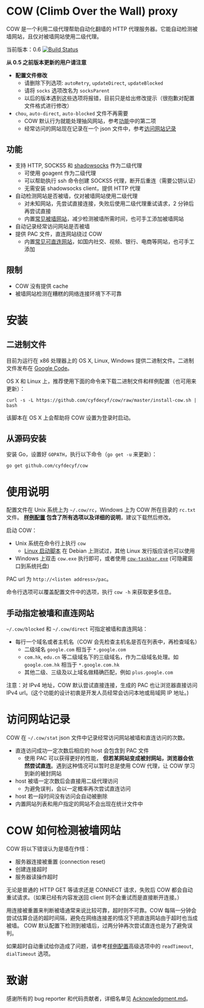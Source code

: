 # COW (Climb Over the Wall) proxy

COW 是一个利用二级代理帮助自动化翻墙的 HTTP 代理服务器。它能自动检测被墙网站，且仅对被墙网站使用二级代理。

当前版本：0.6
[![Build Status](https://travis-ci.org/cyfdecyf/cow.png?branch=master)](https://travis-ci.org/cyfdecyf/cow)

**从 0.5 之前版本更新的用户请注意**

- **配置文件修改**
  - 请删除下列选项: `autoRetry`, `updateDirect`, `updateBlocked`
  - 请将 `socks` 选项改名为 `socksParent`
  - 以后的版本遇到这些选项将报错，目前只是给出修改提示（很抱歉对配置文件格式进行修改）
- `chou`, `auto-direct`, `auto-blocked` 文件不再需要
  - COW 默认行为就能处理抽风网站，参考[功能](#%E5%8A%9F%E8%83%BD)中的第二项
  - 经常访问的网站现在记录在一个 json 文件中，参考[访问网站记录](#%E8%AE%BF%E9%97%AE%E7%BD%91%E7%AB%99%E8%AE%B0%E5%BD%95)

## 功能

- 支持 HTTP, SOCKS5 和 [shadowsocks](https://github.com/shadowsocks/shadowsocks-go/) 作为二级代理
  - 可使用 goagent 作为二级代理
  - 可以帮助执行 ssh 命令创建 SOCKS5 代理，断开后重连（需要公钥认证）
  - 无需安装 shadowsocks client，提供 HTTP 代理
- 自动检测网站是否被墙，仅对被墙网站使用二级代理
  - 对未知网站，先尝试直接连接，失败后使用二级代理重试请求，2 分钟后再尝试直接
  - 内置[常见被墙网站](site_blocked.go)，减少检测被墙所需时间，也可手工添加被墙网站
- 自动记录经常访问网站是否被墙
- 提供 PAC 文件，直连网站绕过 COW
  - 内置[常见可直连网站](site_direct.go)，如国内社交、视频、银行、电商等网站，也可手工添加

## 限制

- COW 没有提供 cache
- 被墙网站检测在糟糕的网络连接环境下不可靠

# 安装

## 二进制文件

目前为运行在 x86 处理器上的 OS X, Linux, Windows 提供二进制文件。二进制文件发布在 [Google Code](http://code.google.com/p/cow-proxy/downloads/list)。

OS X 和 Linux 上，推荐使用下面的命令来下载二进制文件和样例配置（也可用来更新）：

    curl -s -L https://github.com/cyfdecyf/cow/raw/master/install-cow.sh | bash

该脚本在 OS X 上会帮助将 COW 设置为登录时启动。

## 从源码安装

安装 Go，设置好 `GOPATH`，执行以下命令（`go get -u` 来更新）：

    go get github.com/cyfdecyf/cow

# 使用说明

配置文件在 Unix 系统上为 `~/.cow/rc`，Windows 上为 COW 所在目录的 `rc.txt` 文件。 **[样例配置](doc/sample-config/rc) 包含了所有选项以及详细的说明**，建议下载然后修改。

启动 COW：

- Unix 系统在命令行上执行 `cow`
  - [Linux 启动脚本](doc/init.d/cow) 在 Debian 上测试过，其他 Linux 发行版应该也可以使用
- Windows 上双击 `cow.exe` 执行即可，或者使用 [`cow-taskbar.exe`](script/cow-taskbar.exe) (可隐藏窗口到系统托盘)

PAC url 为 `http://<listen address>/pac`。

命令行选项可以覆盖配置文件中的选项，执行 `cow -h` 来获取更多信息。

## 手动指定被墙和直连网站

`~/.cow/blocked` 和 `~/.cow/direct` 可指定被墙和直连网站：

- 每行一个域名或者主机名（COW 会先检查主机名是否在列表中，再检查域名）
  - 二级域名 `google.com` 相当于 `*.google.com`
  - `com.hk`, `edu.cn` 等二级域名下的三级域名，作为二级域名处理。如 `google.com.hk` 相当于 `*.google.com.hk`
  - 其他二级、三级及以上域名做精确匹配，例如 `plus.google.com`

注意：对 IPv4 地址，COW 默认尝试直接连接，生成的 PAC 也让浏览器直接访问 IPv4 url。(这个功能的设计初衷是开发人员经常会访问本地或局域网 IP 地址。)

# 访问网站记录

COW 在 `~/.cow/stat` json 文件中记录经常访问网站被墙和直连访问的次数。

- 直连访问成功一定次数后相应的 host 会包含到 PAC 文件
  - 使用 PAC 可以获得更好的性能， **但若某网站变成被封网站，浏览器会依然尝试直连**。遇到这种情况可以暂时总是使用 COW 代理，让 COW 学习到新的被封网站
- host 被墙一定次数后会直接用二级代理访问
  - 为避免误判，会以一定概率再次尝试直连访问
- host 若一段时间没有访问会自动被删除
- 内置网站列表和用户指定的网站不会出现在统计文件中

# COW 如何检测被墙网站

COW 将以下错误认为是墙在作怪：

- 服务器连接被重置 (connection reset)
- 创建连接超时
- 服务器读操作超时

无论是普通的 HTTP GET 等请求还是 CONNECT 请求，失败后 COW 都会自动重试请求。（如果已经有内容发送回 client 则不会重试而是直接断开连接。）

用连接被重置来判断被墙通常来说比较可靠，超时则不可靠。COW 每隔一分钟会尝试估算合适的超时间隔，避免在网络连接差的情况下把直连网站由于超时也当成被墙。
COW 默认配置下检测到被墙后，过两分钟再次尝试直连也是为了避免误判。

如果超时自动重试给你造成了问题，请参考[样例配置](doc/sample-config/rc)高级选项中的 `readTimeout`, `dialTimeout` 选项。

# 致谢

感谢所有的 bug reporter 和代码贡献者，详细名单见 [Acknowledgment.md](Acknowledgment.md)。

